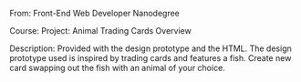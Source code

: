 From: Front-End Web Developer Nanodegree

Course: Project: Animal Trading Cards Overview

Description: Provided with the design prototype and
the HTML. The design prototype used is inspired by
trading cards and features a fish.  Create new card
swapping out the fish with an animal of your choice.